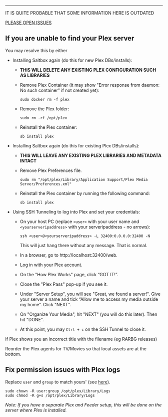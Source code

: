 
---
IT IS QUITE PROBABLE THAT SOME INFORMATION HERE IS OUTDATED

[PLEASE OPEN ISSUES](https://github.com/saltyorg/docs/issues)

## If you are unable to find your Plex server

You may resolve this by either

 - Installing Saltbox again (do this for new Plex DBs/installs):

   - **THIS WILL DELETE ANY EXISTING PLEX CONFIGURATION SUCH AS LIBRARIES**

   - Remove Plex Container (it may show "Error response from daemon: No such container" if not created yet):

     ```
     sudo docker rm -f plex
     ```

   - Remove the Plex folder:

     ```
     sudo rm -rf /opt/plex
     ```

   - Reinstall the Plex container:

     ```
     sb install plex
     ```

 - Installing Saltbox again (do this for existing Plex DBs/installs):

   - **THIS WILL LEAVE ANY EXISTING PLEX LIBRARIES AND METADATA INTACT**

   - Remove Plex Preferences file. 

     ```
     sudo rm "/opt/plex/Library/Application Support/Plex Media Server/Preferences.xml"
     ```

   - Reinstall the Plex container by running the following command:

     ```
     sb install plex
     ```


 - Using SSH Tunneling to log into Plex and set your credentials:

   - On your host PC (replace `<user>` with your user name and `<yourserveripaddress>` with your serveripaddress - no arrows):

     ```
     ssh <user>@<yourserveripaddress> -L 32400:0.0.0.0:32400 -N
     ```

     This will just hang there without any message. That is normal.

   - In a browser, go to http://localhost:32400/web.

   - Log in with your Plex account.

   - On the "How Plex Works" page, click “GOT IT!”.

   - Close the "Plex Pass" pop-up if you see it.

   - Under "Server Setup", you will see "Great, we found a server!". Give your server a name and tick “Allow me to access my media outside my home”. Click "NEXT".

   - On "Organize Your Media", hit "NEXT" (you will do this later). Then hit "DONE".

   - At this point, you may `Ctrl + c` on the SSH Tunnel to close it.



 If Plex shows you an incorrect title with the filename (eg RARBG releases)

Reorder the Plex agents for TV/Movies so that local assets are at the bottom.


## Fix permission issues with Plex logs


Replace `user` and `group` to match yours' (see [here](FAQ#find-your-user-id-uid-and-group-id-gid)).

```
sudo chown -R user:group /opt/plex/Library/Logs
sudo chmod -R g+s /opt/plex/Library/Logs
```

_Note: If you have a separate Plex and Feeder setup, this will be done on the server where Plex is installed._
